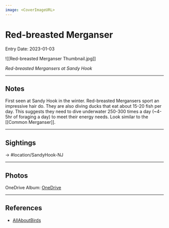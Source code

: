 ```yaml
---
image: <CoverImageURL>
---
```


# Red-breasted Merganser
Entry Date: 2023-01-03

![[Red-breasted Merganser Thumbnail.jpg]]

*Red-breasted Mergansers at Sandy Hook*

---------------------------------------------------------------
## Notes

First seen at Sandy Hook in the winter. Red-breasted Mergansers sport an impressive hair do. They are also diving ducks that eat about 15-20 fish per day. This suggests they need to dive underwater 250-300 times a day (~4-5hr of foraging a day) to meet their energy needs. Look similar to the [[Common Merganser]].

---------------------------------------------------------------
## Sightings

-> #location/SandyHook-NJ 

---------------------------------------------------------------
## Photos
OneDrive Album: [OneDrive](https://1drv.ms/u/s!AvaIuMdCo_w-hMYXgo5QCkVex1iKMA?e=NbVWmf)

---------------------------------------------------------------
## References
- [AllAboutBirds](https://www.allaboutbirds.org/guide/Red-breasted_Merganser/overview)